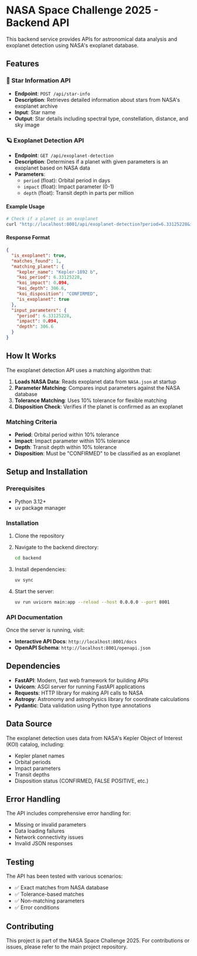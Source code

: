 # NASA Space Challenge 2025 - Backend API

This backend service provides APIs for astronomical data analysis and exoplanet detection using NASA's exoplanet database.

## Features

### 🌟 Star Information API
- **Endpoint**: `POST /api/star-info`
- **Description**: Retrieves detailed information about stars from NASA's exoplanet archive
- **Input**: Star name
- **Output**: Star details including spectral type, constellation, distance, and sky image

### 🪐 Exoplanet Detection API
- **Endpoint**: `GET /api/exoplanet-detection`
- **Description**: Determines if a planet with given parameters is an exoplanet based on NASA data
- **Parameters**:
  - `period` (float): Orbital period in days
  - `impact` (float): Impact parameter (0-1)
  - `depth` (float): Transit depth in parts per million

#### Example Usage

```bash
# Check if a planet is an exoplanet
curl "http://localhost:8001/api/exoplanet-detection?period=6.33125228&impact=0.094&depth=306.6"
```

#### Response Format

```json
{
  "is_exoplanet": true,
  "matches_found": 1,
  "matching_planet": {
    "kepler_name": "Kepler-1892 b",
    "koi_period": 6.33125228,
    "koi_impact": 0.094,
    "koi_depth": 306.6,
    "koi_disposition": "CONFIRMED",
    "is_exoplanet": true
  },
  "input_parameters": {
    "period": 6.33125228,
    "impact": 0.094,
    "depth": 306.6
  }
}
```

## How It Works

The exoplanet detection API uses a matching algorithm that:

1. **Loads NASA Data**: Reads exoplanet data from `NASA.json` at startup
2. **Parameter Matching**: Compares input parameters against the NASA database
3. **Tolerance Matching**: Uses 10% tolerance for flexible matching
4. **Disposition Check**: Verifies if the planet is confirmed as an exoplanet

### Matching Criteria

- **Period**: Orbital period within 10% tolerance
- **Impact**: Impact parameter within 10% tolerance  
- **Depth**: Transit depth within 10% tolerance
- **Disposition**: Must be "CONFIRMED" to be classified as an exoplanet

## Setup and Installation

### Prerequisites
- Python 3.12+
- uv package manager

### Installation

1. Clone the repository
2. Navigate to the backend directory:
   ```bash
   cd backend
   ```

3. Install dependencies:
   ```bash
   uv sync
   ```

4. Start the server:
   ```bash
   uv run uvicorn main:app --reload --host 0.0.0.0 --port 8001
   ```

### API Documentation

Once the server is running, visit:
- **Interactive API Docs**: `http://localhost:8001/docs`
- **OpenAPI Schema**: `http://localhost:8001/openapi.json`

## Dependencies

- **FastAPI**: Modern, fast web framework for building APIs
- **Uvicorn**: ASGI server for running FastAPI applications
- **Requests**: HTTP library for making API calls to NASA
- **Astropy**: Astronomy and astrophysics library for coordinate calculations
- **Pydantic**: Data validation using Python type annotations

## Data Source

The exoplanet detection uses data from NASA's Kepler Object of Interest (KOI) catalog, including:
- Kepler planet names
- Orbital periods
- Impact parameters
- Transit depths
- Disposition status (CONFIRMED, FALSE POSITIVE, etc.)

## Error Handling

The API includes comprehensive error handling for:
- Missing or invalid parameters
- Data loading failures
- Network connectivity issues
- Invalid JSON responses

## Testing

The API has been tested with various scenarios:
- ✅ Exact matches from NASA database
- ✅ Tolerance-based matches
- ✅ Non-matching parameters
- ✅ Error conditions

## Contributing

This project is part of the NASA Space Challenge 2025. For contributions or issues, please refer to the main project repository.
